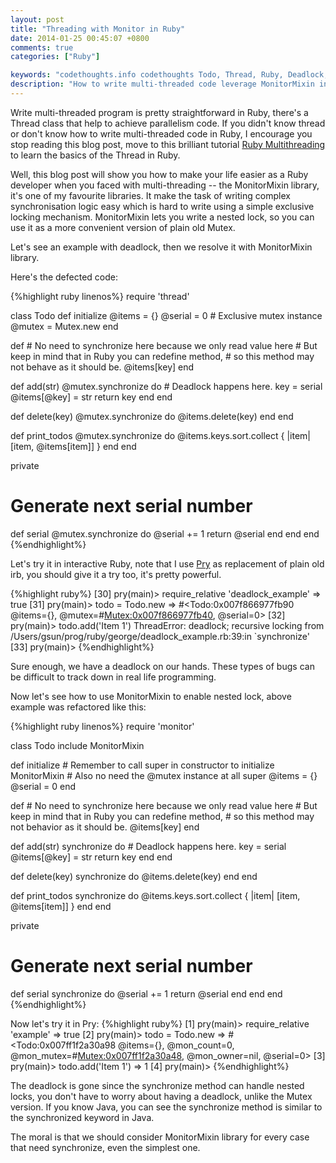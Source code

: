 ```yaml
---
layout: post
title: "Threading with Monitor in Ruby"
date: 2014-01-25 00:45:07 +0800
comments: true
categories: ["Ruby"]

keywords: "codethoughts.info codethoughts Todo, Thread, Ruby, Deadlock, Monitor, Monitormixin, sychronize"
description: "How to write multi-threaded code leverage MonitorMixin in Ruby"
---
```


Write multi-threaded program is pretty straightforward in Ruby, there's a Thread class that help to achieve parallelism code. If you didn't know thread or don't know how to write multi-threaded code in Ruby, I encourage you stop reading this blog post, move to this brilliant tutorial [Ruby Multithreading](http://www.tutorialspoint.com/ruby/ruby_multithreading.htm) to learn the basics of the Thread in Ruby.

Well, this blog post will show you how to make your life easier as a Ruby developer when you faced with multi-threading -- the MonitorMixin library, it's one of my favourite libraries. It make the task of writing complex synchronisation logic easy which is hard to write using a simple exclusive locking mechanism. MonitorMixin lets you write a nested lock, so you can use it as a more convenient version of plain old Mutex.

Let's see an example with deadlock, then we resolve it with MonitorMixin library.
<!--more-->

Here's the defected code:

{%highlight ruby linenos%}
require 'thread'

class Todo
  def initialize
    @items = {}
    @serial = 0
    # Exclusive mutex instance
    @mutex = Mutex.new
  end

  def [](key)
    # No need to synchronize here because we only read value here
    # But keep in mind that in Ruby you can redefine method,
    # so this method may not behave as it should be.
    @items[key]
  end

  def add(str)
    @mutex.synchronize do
      # Deadlock happens here.
      key = serial
      @items[@key] = str
      return key
    end
  end

  def delete(key)
    @mutex.synchronize do
      @items.delete(key)
    end
  end

  def print_todos
    @mutex.synchronize do
      @items.keys.sort.collect { |item| [item, @items[item]] }
    end
  end

  private

  # Generate next serial number
  def serial
    @mutex.synchronize do
      @serial += 1
      return @serial
    end
  end
end
{%endhighlight%}

Let's try it in interactive Ruby, note that I use [Pry](http://pryrepl.org/) as replacement of plain old irb, you should give it a try too, it's pretty powerful.

{%highlight ruby%}
[30] pry(main)> require_relative 'deadlock_example'
=> true
[31] pry(main)> todo = Todo.new
=> #<Todo:0x007f866977fb90 @items={}, @mutex=#<Mutex:0x007f866977fb40>, @serial=0>
[32] pry(main)> todo.add('Item 1')
ThreadError: deadlock; recursive locking
from /Users/gsun/prog/ruby/george/deadlock_example.rb:39:in `synchronize'
[33] pry(main)>
{%endhighlight%}

Sure enough, we have a deadlock on our hands. These types of bugs can be difficult to track down in real life programming.

Now let's see how to use MonitorMixin to enable nested lock, above example was refactored like this:

{%highlight ruby linenos%}
require 'monitor'

class Todo
  include MonitorMixin

  def initialize
    # Remember to call super in constructor to initialize MonitorMixin
    # Also no need the @mutex instance at all
    super
    @items = {}
    @serial = 0
  end

  def [](key)
    # No need to synchronize here because we only read value here
    # But keep in mind that in Ruby you can redefine method,
    # so this method may not behavior as it should be.
    @items[key]
  end

  def add(str)
    synchronize do
      # Deadlock happens here.
      key = serial
      @items[@key] = str
      return key
    end
  end

  def delete(key)
    synchronize do
      @items.delete(key)
    end
  end

  def print_todos
    synchronize do
      @items.keys.sort.collect { |item| [item, @items[item]] }
    end
  end

  private

  # Generate next serial number
  def serial
    synchronize do
      @serial += 1
      return @serial
    end
  end
end
{%endhighlight%}

Now let's try it in Pry:
{%highlight ruby%}
[1] pry(main)> require_relative 'example'
=> true
[2] pry(main)> todo = Todo.new
=> #<Todo:0x007ff1f2a30a98
 @items={},
 @mon_count=0,
 @mon_mutex=#<Mutex:0x007ff1f2a30a48>,
 @mon_owner=nil,
 @serial=0>
[3] pry(main)> todo.add('Item 1')
=> 1
[4] pry(main)>
{%endhighlight%}

The deadlock is gone since the synchronize method can handle nested locks, you don't have to worry about having a deadlock, unlike the Mutex version. If you know Java, you can see the synchronize method is similar to the synchronized keyword in Java. 

The moral is that we should consider MonitorMixin library for every case that need synchronize, even the simplest one.

